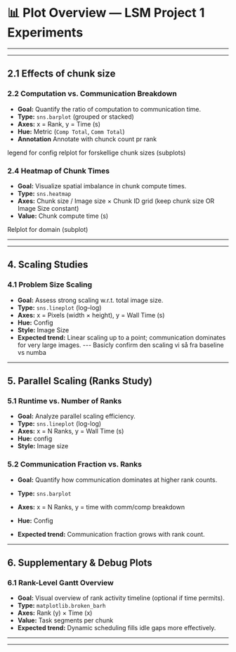 # 📊 Plot Overview — LSM Project 1 Experiments
---

---

## 2.1 Effects of chunk size 

### **2.2 Computation vs. Communication Breakdown**
- **Goal:** Quantify the ratio of computation to communication time.
- **Type:** `sns.barplot` (grouped or stacked)
- **Axes:** x = Rank, y = Time (s)
- **Hue:** Metric (`Comp Total`, `Comm Total`)
- **Annotation** Annotate with chunck count pr rank

legend for config 
relplot for forskellige chunk sizes (subplots)

### **2.4 Heatmap of Chunk Times**
- **Goal:** Visualize spatial imbalance in chunk compute times.
- **Type:** `sns.heatmap`
- **Axes:** Chunk size / Image size × Chunk ID grid (keep chunk size OR Image Size constant)
- **Value:** Chunk compute time (s)

Relplot for domain (subplot) 

---
---

## 4. Scaling Studies

### **4.1 Problem Size Scaling**
- **Goal:** Assess strong scaling w.r.t. total image size.
- **Type:** `sns.lineplot` (log–log)
- **Axes:** x = Pixels (width × height), y = Wall Time (s)
- **Hue:** Config 
- **Style:** Image Size
- **Expected trend:** Linear scaling up to a point; communication dominates for very large images.
--- Basicly confirm den scaling vi så fra baseline vs numba 


---

## 5. Parallel Scaling (Ranks Study)

### **5.1 Runtime vs. Number of Ranks**
- **Goal:** Analyze parallel scaling efficiency.
- **Type:** `sns.lineplot` (log-log)
- **Axes:** x = N Ranks, y = Wall Time (s)
- **Hue:** config
- **Style:** Image size 

### **5.2 Communication Fraction vs. Ranks**
- **Goal:** Quantify how communication dominates at higher rank counts.
- **Type:** `sns.barplot`
- **Axes:** x = N Ranks, y = time with comm/comp breakdown  
- **Hue:** Config 

- **Expected trend:** Communication fraction grows with rank count.

---

## 6. Supplementary & Debug Plots

### **6.1 Rank-Level Gantt Overview**
- **Goal:** Visual overview of rank activity timeline (optional if time permits).
- **Type:** `matplotlib.broken_barh`
- **Axes:** Rank (y) × Time (x)
- **Value:** Task segments per chunk
- **Expected trend:** Dynamic scheduling fills idle gaps more effectively.

---

---
